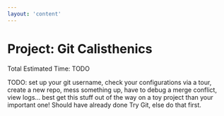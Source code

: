```yaml
---
layout: 'content'
---
```

# Project: Git Calisthenics
Total Estimated Time: TODO

TODO: set up your git username, check your configurations via a tour, create a new repo, mess something up, have to debug a merge conflict, view logs... best get this stuff out of the way on a toy project than your important one!  Should have already done Try Git, else do that first.
